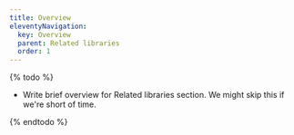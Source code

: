 ```yaml
---
title: Overview
eleventyNavigation:
  key: Overview
  parent: Related libraries
  order: 1
---
```


{% todo %}

- Write brief overview for Related libraries section. We might skip this if we're short of time.

{% endtodo %}
